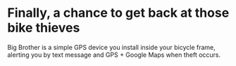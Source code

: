 Finally, a chance to get back at those bike thieves
===================================================

Big Brother is a simple GPS device you install inside your bicycle frame, alerting you by text message and GPS + Google Maps when theft occurs.

